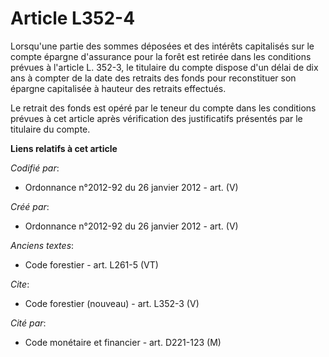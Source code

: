 # Article L352-4

Lorsqu'une partie des sommes déposées et des intérêts capitalisés sur le compte épargne d'assurance pour la forêt est retirée
dans les conditions prévues à l'article L. 352-3, le titulaire du compte dispose d'un délai de dix ans à compter de la date
des retraits des fonds pour reconstituer son épargne capitalisée à hauteur des retraits effectués. 

Le retrait des fonds est opéré par le teneur du compte dans les conditions prévues à cet article après vérification des
justificatifs présentés par le titulaire du compte.

**Liens relatifs à cet article**

_Codifié par_:

  - Ordonnance n°2012-92 du 26 janvier 2012 - art. (V)

_Créé par_:

  - Ordonnance n°2012-92 du 26 janvier 2012 - art. (V)

_Anciens textes_:

  - Code forestier - art. L261-5 (VT)

_Cite_:

  - Code forestier (nouveau) - art. L352-3 (V)

_Cité par_:

  - Code monétaire et financier - art. D221-123 (M)

